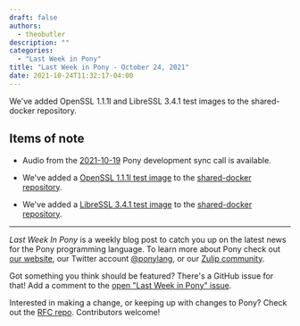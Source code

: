 ```yaml
---
draft: false
authors:
  - theobutler
description: ""
categories:
  - "Last Week in Pony"
title: "Last Week in Pony - October 24, 2021"
date: 2021-10-24T11:32:17-04:00
---
```


We've added OpenSSL 1.1.1l and LibreSSL 3.4.1 test images to the shared-docker repository.

<!-- more -->

## Items of note

- Audio from the [2021-10-19](https://sync-recordings.ponylang.io/r/2021-10-19.m4a) Pony development sync call is available.

- We've added a [OpenSSL 1.1.1l test image](https://github.com/ponylang/shared-docker/tree/main/x86-64-unknown-linux-builder-with-openssl_1.1.1l) to the [shared-docker repository](https://github.com/ponylang/shared-docker).

- We've added a [LibreSSL 3.4.1 test image](https://github.com/ponylang/shared-docker/tree/main/x86-64-unknown-linux-builder-with-libressl-3.4.1) to the [shared-docker repository](https://github.com/ponylang/shared-docker).

---

_Last Week In Pony_ is a weekly blog post to catch you up on the latest news for the Pony programming language. To learn more about Pony check out [our website](https://ponylang.io), our Twitter account [@ponylang](https://twitter.com/ponylang), or our [Zulip community](https://ponylang.zulipchat.com).

Got something you think should be featured? There's a GitHub issue for that! Add a comment to the [open "Last Week in Pony" issue](https://github.com/ponylang/ponylang.github.io/issues?q=is%3Aissue+is%3Aopen+label%3Alast-week-in-pony).

Interested in making a change, or keeping up with changes to Pony? Check out the [RFC repo](https://github.com/ponylang/rfcs). Contributors welcome!
